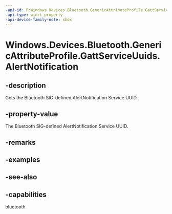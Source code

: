 ```yaml
---
-api-id: P:Windows.Devices.Bluetooth.GenericAttributeProfile.GattServiceUuids.AlertNotification
-api-type: winrt property
-api-device-family-note: xbox
---
```


<!-- Property syntax
public System.Guid AlertNotification { get; }
-->

# Windows.Devices.Bluetooth.GenericAttributeProfile.GattServiceUuids.AlertNotification

## -description
Gets the Bluetooth SIG-defined AlertNotification Service UUID.

## -property-value
The Bluetooth SIG-defined AlertNotification Service UUID.

## -remarks

## -examples

## -see-also

## -capabilities
bluetooth
